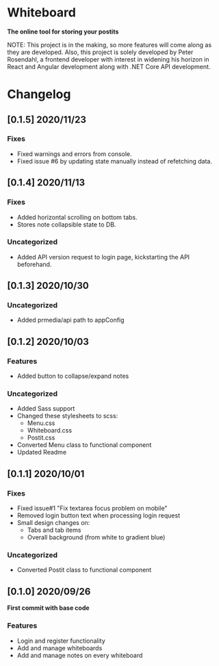 # Whiteboard
**The online tool for storing your postits**

NOTE: This project is in the making, so more features will come along as they are developed. Also, this project is solely developed by Peter Rosendahl, a frontend developer with interest in widening his horizon in React and Angular development along with .NET Core API development.

# Changelog

## [0.1.5] 2020/11/23
### Fixes
- Fixed warnings and errors from console.
- Fixed issue #6 by updating state manually instead of refetching data.


## [0.1.4] 2020/11/13
### Fixes
- Added horizontal scrolling on bottom tabs.
- Stores note collapsible state to DB.

### Uncategorized
- Added API version request to login page, kickstarting the API beforehand.

## [0.1.3] 2020/10/30
### Uncategorized
- Added prmedia/api path to appConfig

## [0.1.2] 2020/10/03
### Features
- Added button to collapse/expand notes

### Uncategorized
- Added Sass support
- Changed these stylesheets to scss:
  - Menu.css
  - Whiteboard.css
  - Postit.css
- Converted Menu class to functional component
- Updated Readme

## [0.1.1] 2020/10/01
### Fixes
- Fixed issue#1 "Fix textarea focus problem on mobile"
- Removed login button text when processing login request
- Small design changes on:
  - Tabs and tab items
  - Overall background (from white to gradient blue)

### Uncategorized
- Converted Postit class to functional component


## [0.1.0] 2020/09/26
**First commit with base code**
### Features
- Login and register functionality
- Add and manage whiteboards
- Add and manage notes on every whiteboard
